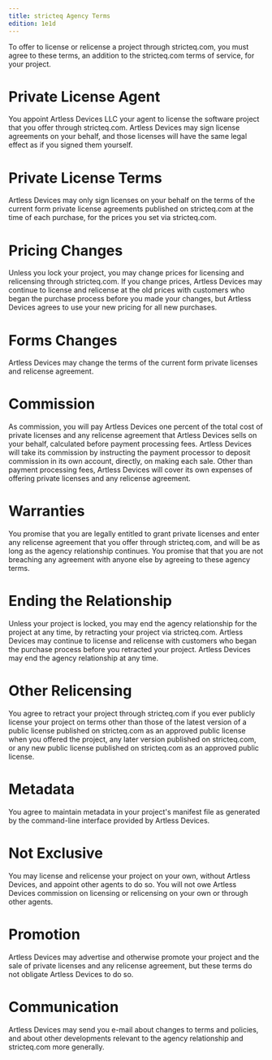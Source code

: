 ```yaml
---
title: stricteq Agency Terms
edition: 1e1d
---
```


To offer to license or relicense a project through stricteq.com, you must agree to these terms, an addition to the stricteq.com terms of service, for your project.

# Private License Agent

You appoint Artless Devices LLC your agent to license the software project that you offer through stricteq.com.  Artless Devices may sign license agreements on your behalf, and those licenses will have the same legal effect as if you signed them yourself.

# Private License Terms

Artless Devices may only sign licenses on your behalf on the terms of the current form private license agreements published on stricteq.com at the time of each purchase, for the prices you set via stricteq.com.

# Pricing Changes

Unless you lock your project, you may change prices for licensing and relicensing through stricteq.com.  If you change prices, Artless Devices may continue to license and relicense at the old prices with customers who began the purchase process before you made your changes, but Artless Devices agrees to use your new pricing for all new purchases.

# Forms Changes 

Artless Devices may change the terms of the current form private licenses and relicense agreement.

# Commission

As commission, you will pay Artless Devices one percent of the total cost of private licenses and any relicense agreement that Artless Devices sells on your behalf, calculated before payment processing fees.  Artless Devices will take its commission by instructing the payment processor to deposit commission in its own account, directly, on making each sale.  Other than payment processing fees, Artless Devices will cover its own expenses of offering private licenses and any relicense agreement.

# Warranties

You promise that you are legally entitled to grant private licenses and enter any relicense agreement that you offer through stricteq.com, and will be as long as the agency relationship continues.  You promise that that you are not breaching any agreement with anyone else by agreeing to these agency terms.

# Ending the Relationship

Unless your project is locked, you may end the agency relationship for the project at any time, by retracting your project via stricteq.com.  Artless Devices may continue to license and relicense with customers who began the purchase process before you retracted your project.  Artless Devices may end the agency relationship at any time.

# Other Relicensing

You agree to retract your project through stricteq.com if you ever publicly license your project on terms other than those of the latest version of a public license published on stricteq.com as an approved public license when you offered the project, any later version published on stricteq.com, or any new public license published on stricteq.com as an approved public license.

# Metadata

You agree to maintain metadata in your project's manifest file as generated by the command-line interface provided by Artless Devices.

# Not Exclusive

You may license and relicense your project on your own, without Artless Devices, and appoint other agents to do so.  You will not owe Artless Devices commission on licensing or relicensing on your own or through other agents.

# Promotion

Artless Devices may advertise and otherwise promote your project and the sale of private licenses and any relicense agreement, but these terms do not obligate Artless Devices to do so.

# Communication

Artless Devices may send you e-mail about changes to terms and policies, and about other developments relevant to the agency relationship and stricteq.com more generally.
